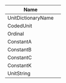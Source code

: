 | Name  |   |
| -- | -- |
|  UnitDictionaryName |   |
|  CodedUnit |   |
|  Ordinal |   |
|  ConstantA |   |
|  ConstantB |   |
|  ConstantC |   |
|  ConstantK |   |
|  UnitString |   |
